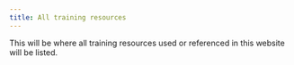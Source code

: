 ```yaml
---
title: All training resources
---
```


This will be where all training resources used or referenced in this website will be listed.

<!-- {% include section-navigation-tiles.html type="your_tasks" search=true col=3 %} -->